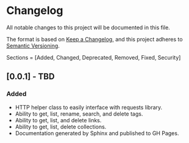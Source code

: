 # Changelog

All notable changes to this project will be documented in this file.

The format is based on [Keep a Changelog](https://keepachangelog.com/en/1.1.0/),
and this project adheres to [Semantic Versioning](https://semver.org/spec/v2.0.0.html).

Sections = [Added, Changed, Deprecated, Removed, Fixed, Security]

## [0.0.1] - TBD
### Added
- HTTP helper class to easily interface with requests library.
- Ability to get, list, rename, search, and delete tags.
- Ability to get, list, and delete links.
- Ability to get, list, delete collections.
- Documentation generated by Sphinx and published to GH Pages.